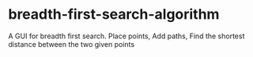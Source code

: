 # breadth-first-search-algorithm
A GUI for breadth first search. Place points, Add paths, Find the shortest distance between the two given points
